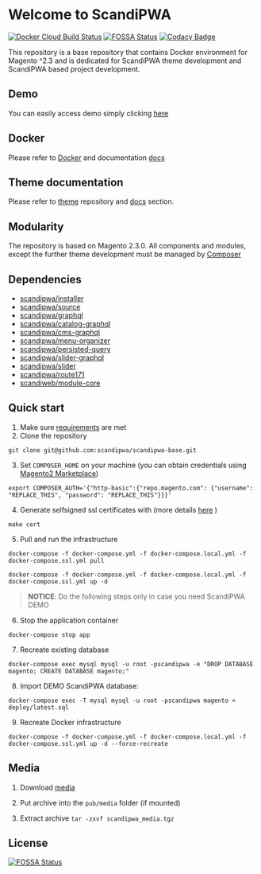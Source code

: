 # Welcome to ScandiPWA
[![Docker Cloud Build Status](https://img.shields.io/docker/cloud/build/scandipwa/base.svg)](https://hub.docker.com/r/scandipwa/base)
[![FOSSA Status](https://app.fossa.io/api/projects/git%2Bgithub.com%2Fscandipwa%2Fscandipwa-base.svg?type=shield)](https://app.fossa.io/projects/git%2Bgithub.com%2Fscandipwa%2Fscandipwa-base?ref=badge_shield)
[![Codacy Badge](https://api.codacy.com/project/badge/Grade/d90631c26cab4c459180a57a2b1268dc)](https://www.codacy.com/app/ScandiPWA/scandipwa-base?utm_source=github.com&amp;utm_medium=referral&amp;utm_content=scandipwa/scandipwa-base&amp;utm_campaign=Badge_Grade)

This repository is a base repository that contains Docker environment for Magento ^2.3 and is dedicated for ScandiPWA
 theme development and ScandiPWA based project development.

## Demo
You can easily access demo simply clicking [here](https://demo.scandipwa.com)
 
## Docker
Please refer to [Docker](./DOCKER.md) and documentation [docs](https://docs.scandipwa.com)

## Theme documentation
Please refer to [theme](https://github.com/scandipwa/base-theme) repository and [docs](https://github.com/scandipwa/base-theme/tree/master/docs) section.

## Modularity
The repository is based on Magento 2.3.0. All components and modules, except the further theme development must be 
managed by [Composer](https://getcomposer.org)

## Dependencies
- [scandipwa/installer](https://github.com/scandipwa/installer)
- [scandipwa/source](https://github.com/scandipwa/base-theme)
- [scandipwa/graphql](https://github.com/scandipwa/graphql)
- [scandipwa/catalog-graphql](https://github.com/scandipwa/catalog-graphql)
- [scandipwa/cms-graphql](https://github.com/scandipwa/cms-graphql)
- [scandipwa/menu-organizer](https://github.com/scandipwa/menu-organizer)
- [scandipwa/persisted-query](https://github.com/scandipwa/persisted-query)
- [scandipwa/slider-graphql](https://github.com/scandipwa/slider-graphql)
- [scandipwa/slider](https://github.com/scandipwa/slider)
- [scandipwa/route171](https://github.com/scandipwa/route717)
- [scandiweb/module-core](https://github.com/scandiwebcom/Scandiweb-Assets-Core)

## Quick start
1. Make sure [requirements](docs/A-requirements.md) are met
2. Clone the repository
```console
git clone git@github.com:scandipwa/scandipwa-base.git
```
3. Set `COMPOSER_HOME` on your machine (you can obtain credentials using [Magento2 Marketplace](https://account.magento.com/applications/customer/login/))
```console
export COMPOSER_AUTH='{"http-basic":{"repo.magento.com": {"username": "REPLACE_THIS", "password": "REPLACE_THIS"}}}'
```

4. Generate selfsigned ssl certificates with (more details [here](docs/G-SSL-container.md) )
```console
make cert
```

5. Pull and run the infrastructure
```console
docker-compose -f docker-compose.yml -f docker-compose.local.yml -f docker-compose.ssl.yml pull
``` 
```console
docker-compose -f docker-compose.yml -f docker-compose.local.yml -f docker-compose.ssl.yml up -d
```

> **NOTICE**: Do the following steps only in case you need ScandiPWA DEMO

6. Stop the application container 
```console
docker-compose stop app
```
7. Recreate existing database 
```console
docker-compose exec mysql mysql -u root -pscandipwa -e "DROP DATABASE magento; CREATE DATABASE magento;"
```
8. Import DEMO ScandiPWA database: 
```console
docker-compose exec -T mysql mysql -u root -pscandipwa magento < deploy/latest.sql
```
9. Recreate Docker infrastructure
```console
docker-compose -f docker-compose.yml -f docker-compose.local.yml -f docker-compose.ssl.yml up -d --force-recreate
```

## Media
1) Download [media](https://s3-eu-west-1.amazonaws.com/scandipwa-public-assets/scandipwa_media.tgz)

2) Put archive into the `pub/media` folder (if mounted)

3) Extract archive `tar -zxvf scandipwa_media.tgz`


## License
[![FOSSA Status](https://app.fossa.io/api/projects/git%2Bgithub.com%2Fscandipwa%2Fscandipwa-base.svg?type=large)](https://app.fossa.io/projects/git%2Bgithub.com%2Fscandipwa%2Fscandipwa-base?ref=badge_large)
